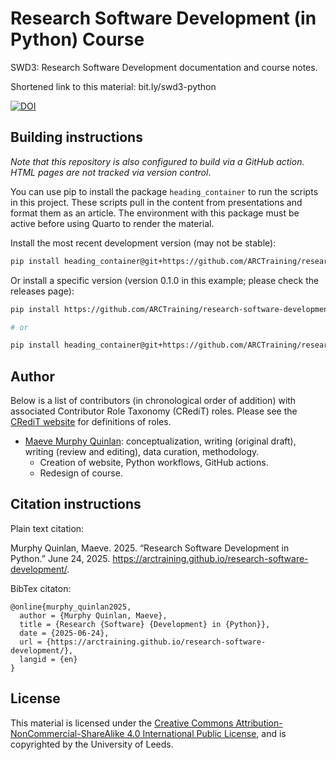# Research Software Development (in Python) Course

SWD3: Research Software Development documentation and course notes.

Shortened link to this material: bit.ly/swd3-python

[![DOI](https://zenodo.org/badge/1008390809.svg)](https://zenodo.org/badge/latestdoi/1008390809)

## Building instructions

*Note that this repository is also configured to build via a GitHub action. HTML pages are not tracked via version control*.

You can use pip to install the package `heading_container` to run the scripts in this project. These scripts pull in the content from presentations and format them as an article. The environment with this package must be active before using Quarto to render the material.

Install the most recent development version (may not be stable):

```bash
pip install heading_container@git+https://github.com/ARCTraining/research-software-development
```

Or install a specific version (version 0.1.0 in this example; please check the releases page):

```bash
pip install https://github.com/ARCTraining/research-software-development/archive/refs/tags/v0.1.0.tar.gz

# or

pip install heading_container@git+https://github.com/ARCTraining/research-software-development@v0.1.0
```

## Author

Below is a list of contributors (in chronological order of addition) with associated Contributor Role Taxonomy (CRediT) roles. Please see the [CRediT website](https://credit.niso.org/) for definitions of roles.

- [Maeve Murphy Quinlan](https://orcid.org/0000-0003-2958-1008): conceptualization, writing (original draft), writing (review and editing), data curation, methodology.
  - Creation of website, Python workflows, GitHub actions.
  - Redesign of course.

## Citation instructions

Plain text citation:

Murphy Quinlan, Maeve. 2025. “Research Software Development in Python.” June 24, 2025. https://arctraining.github.io/research-software-development/.

BibTex citaton:

```
@online{murphy_quinlan2025,
  author = {Murphy Quinlan, Maeve},
  title = {Research {Software} {Development} in {Python}},
  date = {2025-06-24},
  url = {https://arctraining.github.io/research-software-development/},
  langid = {en}
}
```

## License

This material is licensed under the [Creative Commons Attribution-NonCommercial-ShareAlike 4.0 International Public License](https://creativecommons.org/licenses/by-nc-sa/4.0/), and is copyrighted by the University of Leeds.

